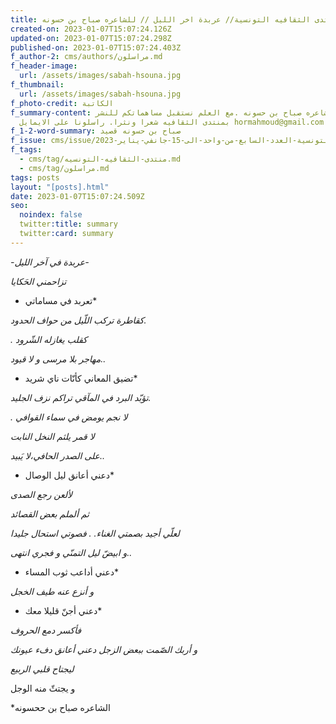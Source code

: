 ```yaml
---
title: منتدى الثقافيه التونسية// عربدة اخر الليل // للشاعره صباح بن حسونه
created-on: 2023-01-07T15:07:24.126Z
updated-on: 2023-01-07T15:07:24.298Z
published-on: 2023-01-07T15:07:24.403Z
f_author-2: cms/authors/مراسلون.md
f_header-image:
  url: /assets/images/sabah-hsouna.jpg
f_thumbnail:
  url: /assets/images/sabah-hsouna.jpg
f_photo-credit: الكاتبة
f_summary-content: قصيد للشاعره صباح بن حسونه .مع العلم نستقبل مساهماتكم للنشر
  بمنتدى الثقافيه شعرا ونثرا. راسلونا على الايمايل hormahmoud@gmail.com
f_1-2-word-summary: صباح بن حسونه قصيد
f_issue: cms/issue/الثقافيه-التونسية-العدد-السابع-من-واحد-الى-15-جانفي-يناير-2023.md
f_tags:
  - cms/tag/منتدى-الثقافيه-التونسيه.md
  - cms/tag/مراسلون.md
tags: posts
layout: "[posts].html"
date: 2023-01-07T15:07:24.509Z
seo:
  noindex: false
  twitter:title: summary
  twitter:card: summary
---
```

*\-عربدة في آخر الليل-* 


*تزاحمني الحَكايا*


* تعربد في مساماتي* 

*كقاطرة تركب اللّيل من حواف الحدود.*


*. كقلب يغازله الشّرود* 

*مهاجر بلا مرسى و لا قيود..*


* تضيق المعاني كأنّات ناي شريد* 

*تؤبّد البرد في المآقي تراكم نزف الجليد.*


*. لا نجم يومض في سماء القوافي*

 *لا قمر يلثم النخل النابت*

 *على الصدر الحافي،لا يَبيد..*


* دعني أعانق ليل الوصال*

 *لألعن رجع الصدى*

 *ثم ألملم بعض القصائد* 

*لعلّي أجيد بصمتي الغناء.
. فصوتي استحال جليدا* 

*و ابيضّ ليل التمنّي و فجري انتهى..*


* دعني أداعب ثوب المساء* 

*و أنزع عنه طيف الخجل*


* دعني أجنّ قليلا معك* 

*فأكسر دمع الحروف*

 *و أربك الصّمت ببعض الزجل 
دعني أعانق دفء عيونك* 

*ليجتاح قلبي الربيع* 

و يجتثّ منه الوجل 

\*﻿الشاعره صباح بن ححسونه